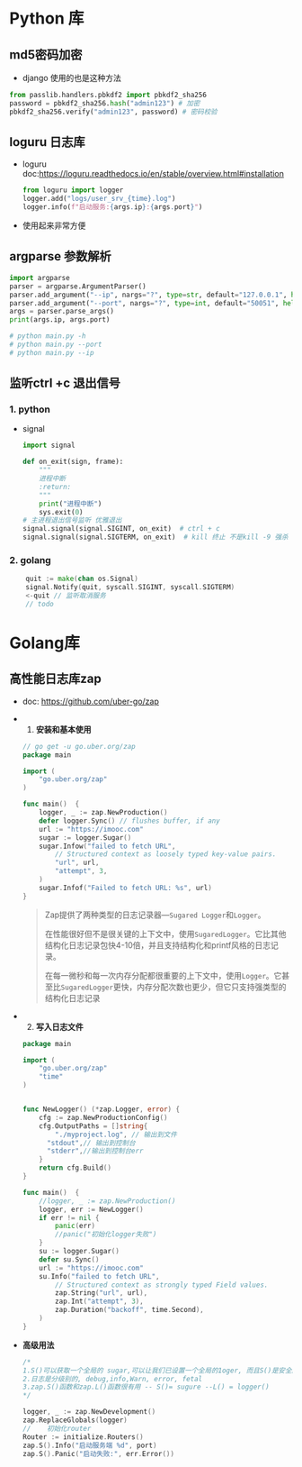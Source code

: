 # Python 库

## md5密码加密

- django 使用的也是这种方法

```python
from passlib.handlers.pbkdf2 import pbkdf2_sha256
password = pbkdf2_sha256.hash("admin123") # 加密
pbkdf2_sha256.verify("admin123", password) # 密码校验
```



## loguru 日志库

- loguru doc:https://loguru.readthedocs.io/en/stable/overview.html#installation

  ```python
  from loguru import logger
  logger.add("logs/user_srv_{time}.log")
  logger.info(f"启动服务:{args.ip}:{args.port}")
  ```

- 使用起来非常方便

## argparse 参数解析

```python
import argparse
parser = argparse.ArgumentParser()
parser.add_argument("--ip", nargs="?", type=str, default="127.0.0.1", help="binding ip")
parser.add_argument("--port", nargs="?", type=int, default="50051", help="binding port")
args = parser.parse_args()
print(args.ip, args.port)

# python main.py -h 
# python main.py --port
# python main.py --ip 
```

## 监听ctrl +c 退出信号

### 1. python

- signal

  ```python
  import signal
  
  def on_exit(sign, frame):
      """
      进程中断
      :return:
      """
      print("进程中断")
      sys.exit(0)
  # 主进程退出信号监听 优雅退出
  signal.signal(signal.SIGINT, on_exit)  # ctrl + c
  signal.signal(signal.SIGTERM, on_exit)  # kill 终止 不是kill -9 强杀
  ```

### 2. golang

```go
	quit := make(chan os.Signal)
	signal.Notify(quit, syscall.SIGINT, syscall.SIGTERM)
	<-quit // 监听取消服务
	// todo
```



# Golang库

## 高性能日志库zap

- doc: https://github.com/uber-go/zap

- 1. **安装和基本使用**

  ```go
  // go get -u go.uber.org/zap
  package main
  
  import (
      "go.uber.org/zap"
  )
  
  func main()  {
      logger, _ := zap.NewProduction()
      defer logger.Sync() // flushes buffer, if any
      url := "https://imooc.com"
      sugar := logger.Sugar()
      sugar.Infow("failed to fetch URL",
          // Structured context as loosely typed key-value pairs.
          "url", url,
          "attempt", 3,
      )
      sugar.Infof("Failed to fetch URL: %s", url)
  }
  ```

  > Zap提供了两种类型的日志记录器—`Sugared Logger`和`Logger`。
  >
  > 在性能很好但不是很关键的上下文中，使用`SugaredLogger`。它比其他结构化日志记录包快4-10倍，并且支持结构化和printf风格的日志记录。
  >
  > 在每一微秒和每一次内存分配都很重要的上下文中，使用`Logger`。它甚至比`SugaredLogger`更快，内存分配次数也更少，但它只支持强类型的结构化日志记录

  

- 2. **写入日志文件**

  ```go
  package main
  
  import (
      "go.uber.org/zap"
      "time"
  )
  
  
  func NewLogger() (*zap.Logger, error) {
      cfg := zap.NewProductionConfig()
      cfg.OutputPaths = []string{
          "./myproject.log", // 输出到文件
        "stdout",// 输出到控制台
        "stderr",//输出到控制台err
      }
      return cfg.Build()
  }
  
  func main()  {
      //logger, _ := zap.NewProduction()
      logger, err := NewLogger()
      if err != nil {
          panic(err)
          //panic("初始化logger失败")
      }
      su := logger.Sugar()
      defer su.Sync()
      url := "https://imooc.com"
      su.Info("failed to fetch URL",
          // Structured context as strongly typed Field values.
          zap.String("url", url),
          zap.Int("attempt", 3),
          zap.Duration("backoff", time.Second),
      )
  }
  ```

- **高级用法**

  ```go
  /*
  1.S()可以获取一个全局的 sugar,可以让我们已设置一个全局的1oger, 而且S()是安全的
  2.日志是分级别的, debug,info,Warn, error, fetal
  3.zap.S()函数和zap.L()函数很有用 -- S()= sugure --L() = logger()
  */
  
  logger, _ := zap.NewDevelopment()
  zap.ReplaceGlobals(logger)
  //	初始化router
  Router := initialize.Routers()
  zap.S().Info("启动服务端 %d", port)
  zap.S().Panic("启动失败:", err.Error())
  ```

  